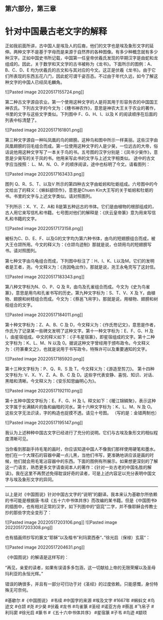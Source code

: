 ## 第六部分，第三章
# 针对中国最古老文字的解释

正如我前面所讲，古中国人是埃及人的后裔，他们的文字也是埃及象形文字的延伸。两种文字不是基于字母而是来源于自然界的各种图像。有多少种概念就有多少种汉字。正如中国史书所记载，中国第一任皇帝伏羲氏发现的早期汉字是由蛇和龙组成的。因此，关于数学和天文学的古书被称为《龙书》。下面所示的图例：A、B、C、D、E 均为伏羲氏的古文和与其对应的今文。这正是伏羲《龙书》。由于它们所表现的东西五花八门，因此蛇可谓千姿百态。不过由于年代久远，如今了解这种文字的中国人已经凤毛麟角。

![[Pasted image 20220517155724.png]]

第二种古文字源自农业。第一个使用这种文字的人是将其用于形容务农的中国国王神农氏。下列古文字的今文为：《穗书神农作》，意思是神农大王关于农业的著作，书里的文字与这些文字类似。下列图中 F、G、H、I、以及 K 的阅读顺序在后面的列表中标清楚了。

![[Pasted image 20220517161801.png]]

第三种文字源自一种叫凤凰的鸟的翅膀。这种鸟和图中所示一样美丽。这些汉字由凤凰翅膀的羽毛组合而成。第一位使用这种文字的人是少昊，一位远古的大帝，俗话说他用这种文字写了一本关于鸟的书。五号图的汉字分别是：《凤书少昊作》，意思是少昊写的关于凤的书。他用来写此书的文字与上述文字相类似。 途中的古文字应当按照： L、M、N、O、P 的顺序阅读，途中也标明了今文。请看图列：

![[Pasted image 20220517163433.png]]

图列 Q、R、S、T、以及V 所示的第四种古文字由蚯蚓和牡蛎组成。六号图中的今文给出了的释义：《蝌蚪颛顼作》，意思是Chuen Kin大王写的关于蚯蚓和牡蛎的书。书里的文字与上述文字类似。请对照图列。

下列所示：X、Y、Z、A和 B是第五种远古的书体。它们是由植物的根部组成的，古人用它来写信札和书籍。七号图对他们的解释是：《庆云皇帝篆》意为用来写信札和书籍的文字。

![[Pasted image 20220517173158.png]]

被标为C、D、E、F、以及G的文字均为第六种书体，由鸟的短翅膀组合而成，被大王仓颉所用。今文的释义为：《仓颉鸟迹制》那就是说，仓颉用鸟的短翅膀写书。请对照图列。

第七种文字由乌龟组合而成，下列图中标注了：H、I、K、L以及M。它们的发明者是王者，尧。今文释义为：《尧因龟出作》，那就是说，尧王永龟壳写了这封信。

![[Pasted image 20220517183343.png]]

第八种文字标为N、O、P、Q 及 R，由鸟及孔雀组合而成。今文为《史为鸟雀篆》，意思是用鸟和孔雀书写的历史。第九种文字标为：S、T、V、X 及 Y，由植物、翅膀和树枝组合而成。今文为：《蔡邕飞帛字》，那就是说，用植物、翅膀和树枝组合的文字。

![[Pasted image 20220517184011.png]]

第十种文字标为：Z、A、B、C 及 D，今文释义为：《作氏笏记文》，意思是作者，作氏为了记录某一些碑文发明了这种文字。第十一种文字标为：E、F、G、H 及 I，由星宿组成。中文的释义如下：《子韦星宿篆》，即星宿组成的文字。第十二种文字标为：K、L、M、N 以及 0。据说这种文字曾经用于颁布政令。今文释义为：《符篆秦文之》，也就是说用于书写政令，特殊许可以及重要通知的文字。

![[Pasted image 20220517185920.png]]

第十三种文字标为：P、Q、R、S 及 T。今文释义为：《游造至剪刀》。
第十四种文字标为: V、X、Y、Z、A、B、C 及 D。这些字代表安静、喜悦、知识、对话、黑暗和清晰。今文释义为：《安乐知思幽明心为》。

![[Pasted image 20220517192110.png]]

第十五种中国文字标为：E、F、G、H 及 I。释文如下：《暖江锦鳞聚》，表示这种文字属于长满鳞片的鱼和幽暗的河水。第十六种文字标为：K、L、M、N 及 O。这些文字无法识读，字的构造也捉摸不透。请见十号图。
（写的是：金错两制也）

![[Pasted image 20220517195147.png]]

我认为上述种种中国古文字已经进行了充分的说明。它们与古埃及象形文的相似程度清晰可见。

当你看到那副手持毛笔的画时，你应该知道中国人不像我们那样使用硬笔和墨水。他们在一个大理石的容器中藏一点儿黑，当他们书写，更准确地讲应该是画的时候，他们就会用毛笔沾容器中的东西。下面的图例有所展示。如果想更深刻的了解这一门语言，熟悉更多文字请查阅本人的著作：《针对一处古老的中国名胜的解读》。我在这里不再赘述免得耽误好奇的读者，可是上述内容足以充分表明中国文字与埃及象形文字的异同。

-----------------

以上是对《中国图说》针对中国古文字的“说明”的翻译。我本来认为基歇尔所依赖的书可能是根据唐·韦续《五十六中书体并序》而改编的某书籍。但是《中国图书》的插图中，也有相对正常的汉字，如下列图中的“窈窕”二字，并不像耶稣会传教士抄的那些字完全变形了：

![[Pasted image 20220517203106.png]]
![[Pasted image 20220517203308.png]]

也有插画师抄写的篆文“耶稣”以及楷书”利玛窦西泰“、”徐光启（保禄）玄扈“：

![[Pasted image 20220517204631.png]]

《中国图说》的解语是这样写的：

“再见，亲爱的读者，如果有误请多多包涵，这一切献给上帝的无限荣耀以及圣母玛利亚的永恒光辉。”

错误的确很多，并且有一部分可归功于对《圣经》的过度依赖。只能感慨，身份特殊无可奈何。

#基歇尔 #《中国图说》 #韦续 #中国字的来源 #埃及文字 #1667年 #蝌蚪文 #鸟迹文 #仓颉 #尧 #少昊 #伏羲 #龙书 #鸟雀篆 #圣经 #诺亚方舟 #蔡邕 #飞帛子 #利玛窦 #徐光启 #篆书 #《五十六中书体并序》 #星宿篆 #子韦 #鸟迹 #颛顼 

